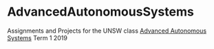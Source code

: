 # AdvancedAutonomousSystems
Assignments and Projects for the UNSW class [Advanced Autonomous Systems](https://www.handbook.unsw.edu.au/undergraduate/courses/2019/MTRN4010) Term 1 2019

